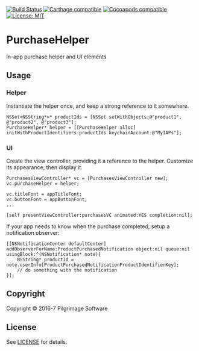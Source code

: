 
[![Build Status](https://travis-ci.org/exsortis/PurchaseHelper.svg?branch=master)](https://travis-ci.org/exsortis/PurchaseHelper) [![Carthage compatible](https://img.shields.io/badge/Carthage-compatible-4BC51D.svg?style=flat)](https://github.com/Carthage/Carthage#adding-frameworks-to-an-application) [![Cocoapods compatible](https://img.shields.io/cocoapods/v/PurchaseHelper.svg?style=flat)](https://cocoapods.org/pods/PurchaseHelper) [![License: MIT](https://img.shields.io/cocoapods/l/PurchaseHelper.svg?style=flat)](http://opensource.org/licenses/MIT)

# PurchaseHelper
In-app purchase helper and UI elements

## Usage

### Helper

Instantiate the helper once, and keep a strong reference to it somewhere.

```
NSSet<NSString*>* productIds = [NSSet setWithObjects:@"product1", @"product2", @"product3"];
PurchaseHelper* helper = [[PurchaseHelper alloc] initWithProductIdentifiers:productIds keychainAccount:@"MyIAPs"];
```


### UI

Create the view controller, providing it a reference to the helper. Customize its appearance, then display it.

```
PurchasesViewController* vc = [PurchasesViewController new];
vc.purchaseHelper = helper;

vc.titleFont = appTitleFont;
vc.buttonFont = appButtonFont;
...

[self presentViewController:purchasesVC animated:YES completion:nil];
```

If your app needs to know when the purchase completed, setup a notification observer:

```
[[NSNotificationCenter defaultCenter] addObserverForName:ProductPurchasedNotification object:nil queue:nil usingBlock:^(NSNotification* note){
    NSString* productId = note.userInfo[ProductPurchasedNotificationProductIdentifierKey];
    // do something with the notification
}];
```

## Copyright

Copyright © 2016-7 Pilgrimage Software

## License

See [LICENSE](LICENSE) for details.

